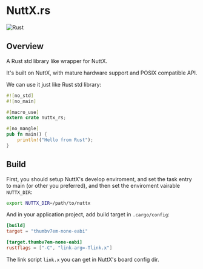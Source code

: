 # NuttX.rs

![Rust](https://github.com/no1wudi/nuttx.rs/workflows/Rust/badge.svg)

## Overview

A Rust std library like wrapper for NuttX.

It's built on NuttX, with mature hardware support and POSIX compatible API.

We can use it just like Rust std library:
```rust
#![no_std]
#![no_main]

#[macro_use]
extern crate nuttx_rs;

#[no_mangle]
pub fn main() {
    println!("Hello from Rust");
}

```

## Build

First, you should setup NuttX's develop enviroment, and set the task entry to
main (or other you preferred), and then set the enviroment vairable `NUTTX_DIR`:
```bash
export NUTTX_DIR=/path/to/nuttx
```

And in your application project, add build target in `.cargo/config`:
```toml
[build]
target = "thumbv7em-none-eabi"

[target.thumbv7em-none-eabi]
rustflags = ["-C", "link-arg=-Tlink.x"]
```

The link script `link.x` you can get in NuttX's board config dir.
